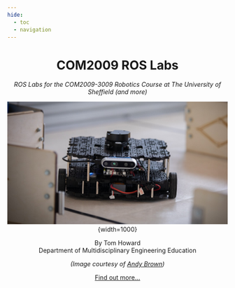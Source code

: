 ```yaml
---
hide:
  - toc 
  - navigation
---
```


<center>

# COM2009 ROS Labs

*ROS Labs for the COM2009-3009 Robotics Course at The University of Sheffield (and more)* 

![A picture of a TurtleBot3 Waffle in the Diamond Computer Room 3 Robot Arena](./images/waffle/arena_shot.jpg){width=1000} 

By Tom Howard  
Department of Multidisciplinary Engineering Education  

*(Image courtesy of [Andy Brown](https://www.andybrownphoto.co.uk/))*

[Find out more...](./about/README.md)

</center>
